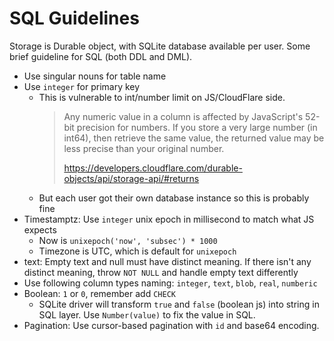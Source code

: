 # SQL Guidelines

Storage is Durable object, with SQLite database available per user. Some brief
guideline for SQL (both DDL and DML).

- Use singular nouns for table name
- Use `integer` for primary key
  - This is vulnerable to int/number limit on JS/CloudFlare side.
    > Any numeric value in a column is affected by JavaScript's 52-bit precision
    > for numbers. If you store a very large number (in int64), then retrieve
    > the same value, the returned value may be less precise than your original
    > number.
    >
    > https://developers.cloudflare.com/durable-objects/api/storage-api/#returns
  - But each user got their own database instance so this is probably fine
- Timestamptz: Use `integer` unix epoch in millisecond to match what JS expects
  - Now is `unixepoch('now', 'subsec') * 1000`
  - Timezone is UTC, which is default for `unixepoch`
- text: Empty text and null must have distinct meaning. If there isn't any
  distinct meaning, throw `NOT NULL` and handle empty text differently
- Use following column types naming: `integer`, `text`, `blob`, `real`,
  `numberic`
- Boolean: `1` or `0`, remember add `CHECK`
  - SQLite driver will transform `true` and `false` (boolean js) into string in
    SQL layer. Use `Number(value)` to fix the value in SQL.
- Pagination: Use cursor-based pagination with `id` and base64 encoding.
